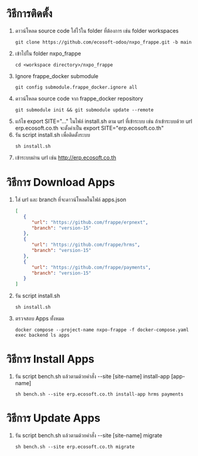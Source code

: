 # วิธีการติดตั้ง

1. ดาวน์โหลด source code ใส่ไว้ใน folder ที่ต้องการ เช่น folder workspaces
   ```
   git clone https://github.com/ecosoft-odoo/nxpo_frappe.git -b main
   ```
2. เข้าไปใน folder nxpo_frappe
   ```
   cd <workspace directory>/nxpo_frappe
   ```
3. Ignore frappe_docker submodule
   ```
   git config submodule.frappe_docker.ignore all
   ```
4. ดาวน์โหลด source code จาก frappe_docker repository
   ```
   git submodule init && git submodule update --remote
   ```
5. แก้ไข export SITE="..." ในไฟล์ install.sh ตาม url ที่เข้าระบบ เช่น ถ้าเข้าระบบด้วย url erp.ecosoft.co.th จะตั้งค่าเป็น export SITE="erp.ecosoft.co.th"
6. รัน script install.sh เพื่อติดตั้งระบบ
   ```
   sh install.sh
   ```
7. เข้าระบบผ่าน url เช่น http://erp.ecosoft.co.th

# วิธีการ Download Apps

1. ใส่ url และ branch ที่จะดาวน์โหลดในไฟล์ apps.json
   ```json
   [
      {
         "url": "https://github.com/frappe/erpnext",
         "branch": "version-15"
      },
      {
         "url": "https://github.com/frappe/hrms",
         "branch": "version-15"
      },
      {
         "url": "https://github.com/frappe/payments",
         "branch": "version-15"
      }
   ]
   ```
2. รัน script install.sh
   ```
   sh install.sh
   ```
3. ตรวจสอบ Apps ทั้งหมด
   ```
   docker compose --project-name nxpo-frappe -f docker-compose.yaml exec backend ls apps
   ```

# วิธีการ Install Apps

1. รัน script bench.sh แล้วตามด้วยคำสั่ง --site [site-name] install-app [app-name]
   ```
   sh bench.sh --site erp.ecosoft.co.th install-app hrms payments
   ```

# วิธีการ Update Apps

1. รัน script bench.sh แล้วตามด้วยคำสั่ง --site [site-name] migrate
   ```
   sh bench.sh --site erp.ecosoft.co.th migrate
   ```
